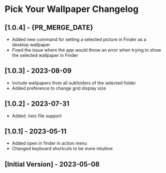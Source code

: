 # Pick Your Wallpaper Changelog

## [1.0.4] - {PR_MERGE_DATE}

- Added new command for setting a selected picture in Finder as a desktop wallpaper
- Fixed the issue where the app would throw an error when trying to show the selected wallpaper in Finder

## [1.0.3] - 2023-08-09

- Include wallpapers from all subfolders of the selected folder
- Added preference to change grid display size

## [1.0.2] - 2023-07-31

- Added .heic file support

## [1.0.1] - 2023-05-11

- Added open in finder in action menu
- Changed keyboard shortcuts to be more intuitive

## [Initial Version] - 2023-05-08
